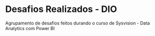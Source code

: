 # Desafios Realizados - DIO
Agrupamento de desafios feitos durando o curso de Sysvision - Data Analytics com Power BI
